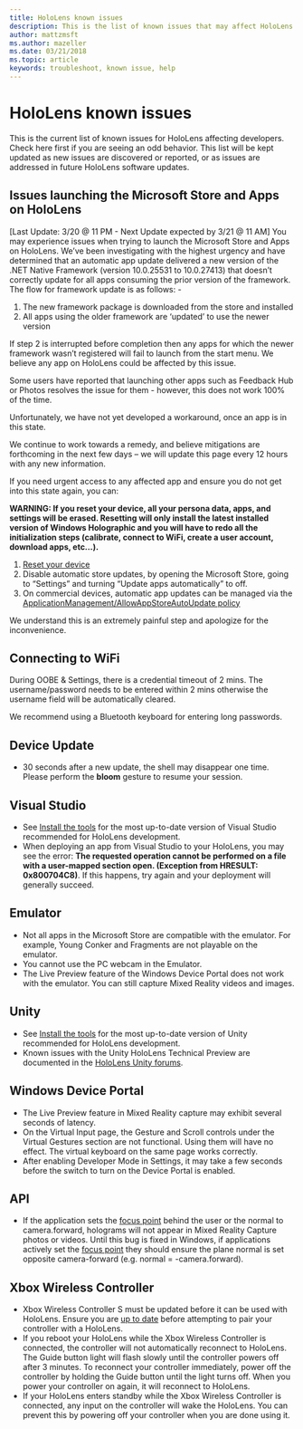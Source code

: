 ```yaml
---
title: HoloLens known issues
description: This is the list of known issues that may affect HoloLens developers.
author: mattzmsft
ms.author: mazeller
ms.date: 03/21/2018
ms.topic: article
keywords: troubleshoot, known issue, help
---
```




# HoloLens known issues

This is the current list of known issues for HoloLens affecting developers. Check here first if you are seeing an odd behavior. This list will be kept updated as new issues are discovered or reported, or as issues are addressed in future HoloLens software updates.

## Issues launching the Microsoft Store and Apps on HoloLens

[Last Update: 3/20 @ 11 PM - Next Update expected by 3/21 @ 11 AM] You may experience issues when trying to launch the Microsoft Store and Apps on HoloLens.  We’ve been investigating with the highest urgency and have determined that an automatic app update delivered a new version of the .NET Native Framework (version 10.0.25531 to 10.0.27413) that doesn’t correctly update for all apps consuming the prior version of the framework.  The flow for framework update is as follows: -

1.	The new framework package is downloaded from the store and installed
2.	All apps using the older framework are ‘updated’ to use the newer version

If step 2 is interrupted before completion then any apps for which the newer framework wasn’t registered will fail to launch from the start menu.  We believe any app on HoloLens could be affected by this issue.

Some users have reported that launching other apps such as Feedback Hub or Photos resolves the issue for them - however, this does not work 100% of the time.

Unfortunately, we have not yet developed a workaround, once an app is in this state. 

We continue to work towards a remedy, and believe mitigations are forthcoming in the next few days – we will update this page every 12 hours with any new information.

If you need urgent access to any affected app and ensure you do not get into this state again, you can:

**WARNING: If you reset your device, all your persona data, apps, and settings will be erased. Resetting will only install the latest installed version of Windows Holographic and you will have to redo all the initialization steps (calibrate, connect to WiFi, create a user account, download apps, etc…).**
1. [Reset your device](https://support.microsoft.com/en-us/help/13452/hololens-restart-reset-or-recover-hololens) 
2. Disable automatic store updates, by opening the Microsoft Store, going to “Settings” and turning “Update apps automatically” to off. 
3. On commercial devices, automatic app updates can be managed via the  [ApplicationManagement/AllowAppStoreAutoUpdate policy](https://docs.microsoft.com/en-us/windows/client-management/mdm/policy-csp-applicationmanagement#applicationmanagement-allowappstoreautoupdate) 

We understand this is an extremely painful step and apologize for the inconvenience.

## Connecting to WiFi

During OOBE & Settings, there is a credential timeout of 2 mins. The username/password needs to be entered within 2 mins otherwise the username field will be automatically cleared.

We recommend using a Bluetooth keyboard for entering long passwords.

## Device Update
* 30 seconds after a new update, the shell may disappear one time. Please perform the **bloom** gesture to resume your session.

## Visual Studio
* See [Install the tools](install-the-tools.md) for the most up-to-date version of Visual Studio recommended for HoloLens development.
* When deploying an app from Visual Studio to your HoloLens, you may see the error: **The requested operation cannot be performed on a file with a user-mapped section open. (Exception from HRESULT: 0x800704C8)**. If this happens, try again and your deployment will generally succeed.

## Emulator
* Not all apps in the Microsoft Store are compatible with the emulator. For example, Young Conker and Fragments are not playable on the emulator.
* You cannot use the PC webcam in the Emulator.
* The Live Preview feature of the Windows Device Portal does not work with the emulator. You can still capture Mixed Reality videos and images.

## Unity
* See [Install the tools](install-the-tools.md) for the most up-to-date version of Unity recommended for HoloLens development.
* Known issues with the Unity HoloLens Technical Preview are documented in the [HoloLens Unity forums](http://forum.unity3d.com/threads/known-issues.394627/).

## Windows Device Portal
* The Live Preview feature in Mixed Reality capture may exhibit several seconds of latency.
* On the Virtual Input page, the Gesture and Scroll controls under the Virtual Gestures section are not functional. Using them will have no effect. The virtual keyboard on the same page works correctly.
* After enabling Developer Mode in Settings, it may take a few seconds before the switch to turn on the Device Portal is enabled.

## API
* If the application sets the [focus point](focus-point-in-unity.md) behind the user or the normal to camera.forward, holograms will not appear in Mixed Reality Capture photos or videos. Until this bug is fixed in Windows, if applications actively set the [focus point](focus-point-in-unity.md) they should ensure the plane normal is set opposite camera-forward (e.g. normal = -camera.forward).

## Xbox Wireless Controller
* Xbox Wireless Controller S must be updated before it can be used with HoloLens. Ensure you are [up to date](https://support.xbox.com/xbox-one/accessories/update-controller-for-stereo-headset-adapter) before attempting to pair your controller with a HoloLens.
* If you reboot your HoloLens while the Xbox Wireless Controller is connected, the controller will not automatically reconnect to HoloLens. The Guide button light will flash slowly until the controller powers off after 3 minutes. To reconnect your controller immediately, power off the controller by holding the Guide button until the light turns off. When you power your controller on again, it will reconnect to HoloLens.
* If your HoloLens enters standby while the Xbox Wireless Controller is connected, any input on the controller will wake the HoloLens. You can prevent this by powering off your controller when you are done using it.
